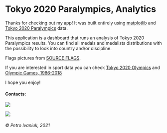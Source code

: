 # Tokyo 2020 Paralympics, Analytics

Thanks for checking out my app! It was built entirely using 
[matplotlib](https://matplotlib.org/) and 
[Tokyo 2020 Paralympics](https://www.kaggle.com/piterfm/tokyo-2020-paralympics) data.

This application is a dashboard that runs an analysis of Tokyo 2020 Paralympics results.
You can find all medals and medalists distributions with the possibility 
to look into country and/or discipline. 

Flags pictures from [SOURCE FLAGS](https://github.com/linuxmint/flags).

If you are interested in sport data you can check 
[Tokyo 2020 Olympics](https://www.kaggle.com/piterfm/tokyo-2020-olympics) and 
[Olympic Games, 1986-2018](https://www.kaggle.com/piterfm/olympic-games-medals-19862018)

I hope you enjoy!

#### **Contacts:**
[![](https://img.shields.io/badge/GitHub-Follow-informational)](https://github.com/PetroIvaniuk)

[![](https://img.shields.io/badge/Linkedin-Connect-informational)](https://www.linkedin.com/in/petro-ivaniuk-68a89432/)
###### © Petro Ivaniuk, 2021
